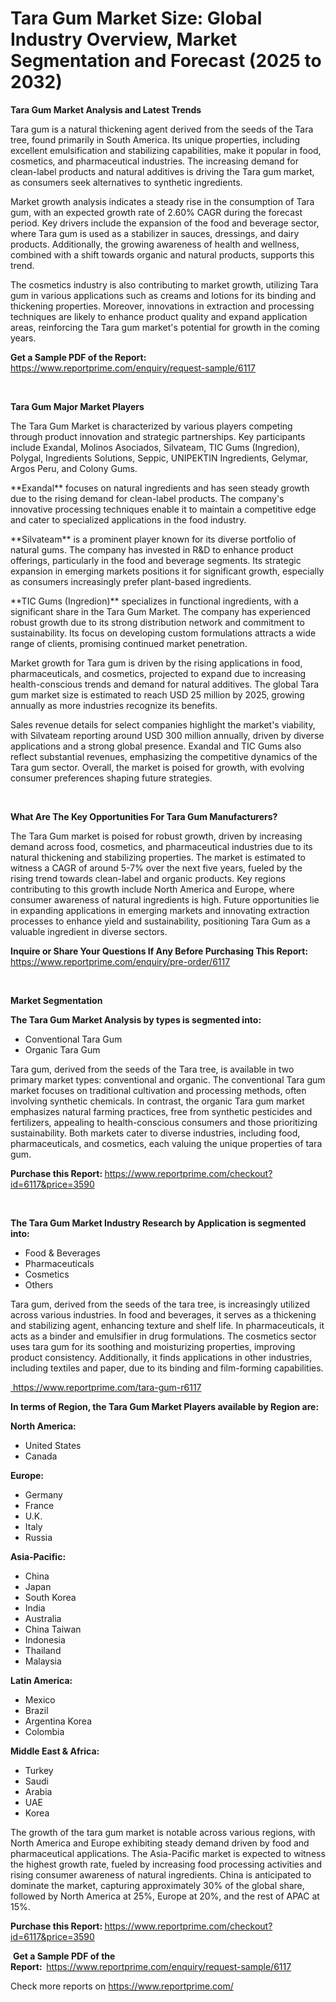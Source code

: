<p><h1>Tara Gum Market Size: Global Industry Overview, Market Segmentation and Forecast (2025 to 2032)</h1></p><p><strong>Tara Gum Market Analysis and Latest Trends</strong></p>
<p><p>Tara gum is a natural thickening agent derived from the seeds of the Tara tree, found primarily in South America. Its unique properties, including excellent emulsification and stabilizing capabilities, make it popular in food, cosmetics, and pharmaceutical industries. The increasing demand for clean-label products and natural additives is driving the Tara gum market, as consumers seek alternatives to synthetic ingredients.</p><p>Market growth analysis indicates a steady rise in the consumption of Tara gum, with an expected growth rate of 2.60% CAGR during the forecast period. Key drivers include the expansion of the food and beverage sector, where Tara gum is used as a stabilizer in sauces, dressings, and dairy products. Additionally, the growing awareness of health and wellness, combined with a shift towards organic and natural products, supports this trend.</p><p>The cosmetics industry is also contributing to market growth, utilizing Tara gum in various applications such as creams and lotions for its binding and thickening properties. Moreover, innovations in extraction and processing techniques are likely to enhance product quality and expand application areas, reinforcing the Tara gum market's potential for growth in the coming years.</p></p>
<p><strong>Get a Sample PDF of the Report:&nbsp;</strong> <a href="https://www.reportprime.com/enquiry/request-sample/6117?utm_campaign=3309&utm_medium=2&utm_source=Github&utm_content=ia&utm_term=19032025&utm_id=tara-gum">https://www.reportprime.com/enquiry/request-sample/6117</a></p>
<p>&nbsp;</p>
<p><strong>Tara Gum Major Market Players</strong></p>
<p><p>The Tara Gum Market is characterized by various players competing through product innovation and strategic partnerships. Key participants include Exandal, Molinos Asociados, Silvateam, TIC Gums (Ingredion), Polygal, Ingredients Solutions, Seppic, UNIPEKTIN Ingredients, Gelymar, Argos Peru, and Colony Gums.</p><p>**Exandal** focuses on natural ingredients and has seen steady growth due to the rising demand for clean-label products. The company's innovative processing techniques enable it to maintain a competitive edge and cater to specialized applications in the food industry.</p><p>**Silvateam** is a prominent player known for its diverse portfolio of natural gums. The company has invested in R&D to enhance product offerings, particularly in the food and beverage segments. Its strategic expansion in emerging markets positions it for significant growth, especially as consumers increasingly prefer plant-based ingredients.</p><p>**TIC Gums (Ingredion)** specializes in functional ingredients, with a significant share in the Tara Gum Market. The company has experienced robust growth due to its strong distribution network and commitment to sustainability. Its focus on developing custom formulations attracts a wide range of clients, promising continued market penetration.</p><p>Market growth for Tara gum is driven by the rising applications in food, pharmaceuticals, and cosmetics, projected to expand due to increasing health-conscious trends and demand for natural additives. The global Tara gum market size is estimated to reach USD 25 million by 2025, growing annually as more industries recognize its benefits.</p><p>Sales revenue details for select companies highlight the market's viability, with Silvateam reporting around USD 300 million annually, driven by diverse applications and a strong global presence. Exandal and TIC Gums also reflect substantial revenues, emphasizing the competitive dynamics of the Tara gum sector. Overall, the market is poised for growth, with evolving consumer preferences shaping future strategies.</p></p>
<p>&nbsp;</p>
<p><strong>What Are The Key Opportunities For Tara Gum Manufacturers?</strong></p>
<p><p>The Tara Gum market is poised for robust growth, driven by increasing demand across food, cosmetics, and pharmaceutical industries due to its natural thickening and stabilizing properties. The market is estimated to witness a CAGR of around 5-7% over the next five years, fueled by the rising trend towards clean-label and organic products. Key regions contributing to this growth include North America and Europe, where consumer awareness of natural ingredients is high. Future opportunities lie in expanding applications in emerging markets and innovating extraction processes to enhance yield and sustainability, positioning Tara Gum as a valuable ingredient in diverse sectors.</p></p>
<p><strong>Inquire or Share Your Questions If Any Before Purchasing This Report:</strong> <a href="https://www.reportprime.com/enquiry/pre-order/6117?utm_campaign=3309&utm_medium=2&utm_source=Github&utm_content=ia&utm_term=19032025&utm_id=tara-gum">https://www.reportprime.com/enquiry/pre-order/6117</a></p>
<p>&nbsp;</p>
<p><strong>Market Segmentation</strong></p>
<p><strong>The Tara Gum Market Analysis by types is segmented into:</strong></p>
<p><ul><li>Conventional Tara Gum</li><li>Organic Tara Gum</li></ul></p>
<p><p>Tara gum, derived from the seeds of the Tara tree, is available in two primary market types: conventional and organic. The conventional Tara gum market focuses on traditional cultivation and processing methods, often involving synthetic chemicals. In contrast, the organic Tara gum market emphasizes natural farming practices, free from synthetic pesticides and fertilizers, appealing to health-conscious consumers and those prioritizing sustainability. Both markets cater to diverse industries, including food, pharmaceuticals, and cosmetics, each valuing the unique properties of tara gum.</p></p>
<p><strong>Purchase this Report:&nbsp;</strong><a href="https://www.reportprime.com/checkout?id=6117&price=3590&utm_campaign=3309&utm_medium=2&utm_source=Github&utm_content=ia&utm_term=19032025&utm_id=tara-gum">https://www.reportprime.com/checkout?id=6117&price=3590</a></p>
<p>&nbsp;</p>
<p><strong>The Tara Gum Market Industry Research by Application is segmented into:</strong></p>
<p><ul><li>Food & Beverages</li><li>Pharmaceuticals</li><li>Cosmetics</li><li>Others</li></ul></p>
<p><p>Tara gum, derived from the seeds of the tara tree, is increasingly utilized across various industries. In food and beverages, it serves as a thickening and stabilizing agent, enhancing texture and shelf life. In pharmaceuticals, it acts as a binder and emulsifier in drug formulations. The cosmetics sector uses tara gum for its soothing and moisturizing properties, improving product consistency. Additionally, it finds applications in other industries, including textiles and paper, due to its binding and film-forming capabilities.</p></p>
<p><a href="https://www.reportprime.com/tara-gum-r6117?utm_campaign=3309&utm_medium=2&utm_source=Github&utm_content=ia&utm_term=19032025&utm_id=tara-gum">&nbsp;https://www.reportprime.com/tara-gum-r6117</a></p>
<p><strong>In terms of Region, the Tara Gum Market Players available by Region are:</strong></p>
<p>
    <p> <strong> North America: </strong>
        <ul>
            <li>United States</li>
            <li>Canada</li>
        </ul>
        </p> 
    <p> <strong> Europe: </strong>
        <ul>
            <li>Germany</li>
            <li>France</li>
            <li>U.K.</li>
            <li>Italy</li>
            <li>Russia</li>
        </ul>
        </p> 
    <p> <strong> Asia-Pacific: </strong>
        <ul>
            <li>China</li>
            <li>Japan</li>
            <li>South Korea</li>
            <li>India</li>
            <li>Australia</li>
            <li>China Taiwan</li>
            <li>Indonesia</li>
            <li>Thailand</li>
            <li>Malaysia</li>
        </ul>
        </p> 
    <p> <strong> Latin America: </strong>
        <ul>
            <li>Mexico</li>
            <li>Brazil</li>
            <li>Argentina Korea</li>
            <li>Colombia</li>
        </ul>
        </p> 
    <p> <strong> Middle East & Africa: </strong>
        <ul>
            <li>Turkey</li>
            <li>Saudi</li>
            <li>Arabia</li>
            <li>UAE</li>
            <li>Korea</li>
        </ul>
    </p>
    </p>
<p><p>The growth of the tara gum market is notable across various regions, with North America and Europe exhibiting steady demand driven by food and pharmaceutical applications. The Asia-Pacific market is expected to witness the highest growth rate, fueled by increasing food processing activities and rising consumer awareness of natural ingredients. China is anticipated to dominate the market, capturing approximately 30% of the global share, followed by North America at 25%, Europe at 20%, and the rest of APAC at 15%.</p></p>
<p><strong>Purchase this Report: </strong><a href="https://www.reportprime.com/checkout?id=6117&price=3590&utm_campaign=3309&utm_medium=2&utm_source=Github&utm_content=ia&utm_term=19032025&utm_id=tara-gum">https://www.reportprime.com/checkout?id=6117&price=3590</a></p>
<p>&nbsp;<strong>Get a Sample PDF of the Report:&nbsp;&nbsp;</strong><a href="https://www.reportprime.com/enquiry/request-sample/6117?utm_campaign=3309&utm_medium=2&utm_source=Github&utm_content=ia&utm_term=19032025&utm_id=tara-gum">https://www.reportprime.com/enquiry/request-sample/6117</a></p>
<p><strong></strong></p>
<p>Check more reports on <a href="https://www.reportprime.com/?utm_campaign=3309&utm_medium=2&utm_source=Github&utm_content=ia&utm_term=19032025&utm_id=tara-gum">https://www.reportprime.com/</a></p>